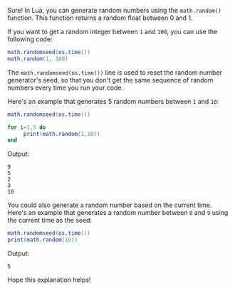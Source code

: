 Sure! In Lua, you can generate random numbers using the `math.random()` function. This function returns a random float between 0 and 1.

If you want to get a random integer between `1` and `100`, you can use the following code:

```lua
math.randomseed(os.time())
math.random(1, 100)
```

The `math.randomseed(os.time())` line is used to reset the random number generator's seed, so that you don't get the same sequence of random numbers every time you run your code. 

Here's an example that generates 5 random numbers between `1` and `10`:

```lua
math.randomseed(os.time())

for i=1,5 do
     print(math.random(1,10))
end
```

Output:
```
9
5
2
3
10
```

You could also generate a random number based on the current time. Here's an example that generates a random number between `0` and `9` using the current time as the seed:

```lua
math.randomseed(os.time())
print(math.random(10))
```

Output:
```
5
```

Hope this explanation helps!